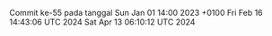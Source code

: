 Commit ke-55 pada tanggal Sun Jan 01 14:00 2023 +0100
Fri Feb 16 14:43:06 UTC 2024
Sat Apr 13 06:10:12 UTC 2024
